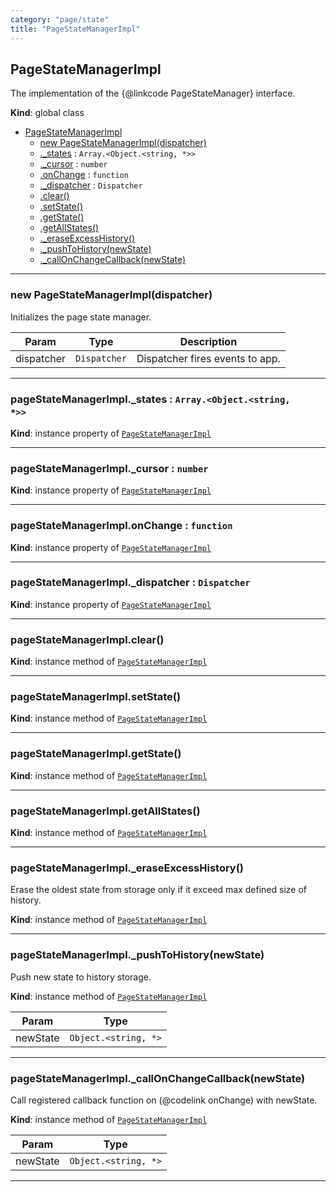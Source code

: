 ```yaml
---
category: "page/state"
title: "PageStateManagerImpl"
---
```


## PageStateManagerImpl&nbsp;<a name="PageStateManagerImpl" href="https://github.com/seznam/IMA.js-core/tree/0.16.9/page/state/PageStateManagerImpl.js#L20" target="_blank"><span class="icon"><i class="fas fa-external-link-alt fa-xs"></i></span></a>
The implementation of the {@linkcode PageStateManager} interface.

**Kind**: global class  

* [PageStateManagerImpl](#PageStateManagerImpl)
    * [new PageStateManagerImpl(dispatcher)](#new_PageStateManagerImpl_new)
    * [._states](#PageStateManagerImpl+_states) : <code>Array.&lt;Object.&lt;string, \*&gt;&gt;</code>
    * [._cursor](#PageStateManagerImpl+_cursor) : <code>number</code>
    * [.onChange](#PageStateManagerImpl+onChange) : <code>function</code>
    * [._dispatcher](#PageStateManagerImpl+_dispatcher) : <code>Dispatcher</code>
    * [.clear()](#PageStateManagerImpl+clear)
    * [.setState()](#PageStateManagerImpl+setState)
    * [.getState()](#PageStateManagerImpl+getState)
    * [.getAllStates()](#PageStateManagerImpl+getAllStates)
    * [._eraseExcessHistory()](#PageStateManagerImpl+_eraseExcessHistory)
    * [._pushToHistory(newState)](#PageStateManagerImpl+_pushToHistory)
    * [._callOnChangeCallback(newState)](#PageStateManagerImpl+_callOnChangeCallback)


* * *

### new PageStateManagerImpl(dispatcher)&nbsp;<a name="new_PageStateManagerImpl_new"></a>
Initializes the page state manager.


| Param | Type | Description |
| --- | --- | --- |
| dispatcher | <code>Dispatcher</code> | Dispatcher fires events to app. |


* * *

### pageStateManagerImpl.\_states : <code>Array.&lt;Object.&lt;string, \*&gt;&gt;</code>&nbsp;<a name="PageStateManagerImpl+_states" href="https://github.com/seznam/IMA.js-core/tree/0.16.9/page/state/PageStateManagerImpl.js#L26" target="_blank"><span class="icon"><i class="fas fa-external-link-alt fa-xs"></i></span></a>
**Kind**: instance property of [<code>PageStateManagerImpl</code>](#PageStateManagerImpl)  

* * *

### pageStateManagerImpl.\_cursor : <code>number</code>&nbsp;<a name="PageStateManagerImpl+_cursor" href="https://github.com/seznam/IMA.js-core/tree/0.16.9/page/state/PageStateManagerImpl.js#L31" target="_blank"><span class="icon"><i class="fas fa-external-link-alt fa-xs"></i></span></a>
**Kind**: instance property of [<code>PageStateManagerImpl</code>](#PageStateManagerImpl)  

* * *

### pageStateManagerImpl.onChange : <code>function</code>&nbsp;<a name="PageStateManagerImpl+onChange" href="https://github.com/seznam/IMA.js-core/tree/0.16.9/page/state/PageStateManagerImpl.js#L36" target="_blank"><span class="icon"><i class="fas fa-external-link-alt fa-xs"></i></span></a>
**Kind**: instance property of [<code>PageStateManagerImpl</code>](#PageStateManagerImpl)  

* * *

### pageStateManagerImpl.\_dispatcher : <code>Dispatcher</code>&nbsp;<a name="PageStateManagerImpl+_dispatcher" href="https://github.com/seznam/IMA.js-core/tree/0.16.9/page/state/PageStateManagerImpl.js#L41" target="_blank"><span class="icon"><i class="fas fa-external-link-alt fa-xs"></i></span></a>
**Kind**: instance property of [<code>PageStateManagerImpl</code>](#PageStateManagerImpl)  

* * *

### pageStateManagerImpl.clear()&nbsp;<a name="PageStateManagerImpl+clear" href="https://github.com/seznam/IMA.js-core/tree/0.16.9/page/state/PageStateManagerImpl.js#L47" target="_blank"><span class="icon"><i class="fas fa-external-link-alt fa-xs"></i></span></a>
**Kind**: instance method of [<code>PageStateManagerImpl</code>](#PageStateManagerImpl)  

* * *

### pageStateManagerImpl.setState()&nbsp;<a name="PageStateManagerImpl+setState" href="https://github.com/seznam/IMA.js-core/tree/0.16.9/page/state/PageStateManagerImpl.js#L55" target="_blank"><span class="icon"><i class="fas fa-external-link-alt fa-xs"></i></span></a>
**Kind**: instance method of [<code>PageStateManagerImpl</code>](#PageStateManagerImpl)  

* * *

### pageStateManagerImpl.getState()&nbsp;<a name="PageStateManagerImpl+getState" href="https://github.com/seznam/IMA.js-core/tree/0.16.9/page/state/PageStateManagerImpl.js#L75" target="_blank"><span class="icon"><i class="fas fa-external-link-alt fa-xs"></i></span></a>
**Kind**: instance method of [<code>PageStateManagerImpl</code>](#PageStateManagerImpl)  

* * *

### pageStateManagerImpl.getAllStates()&nbsp;<a name="PageStateManagerImpl+getAllStates" href="https://github.com/seznam/IMA.js-core/tree/0.16.9/page/state/PageStateManagerImpl.js#L82" target="_blank"><span class="icon"><i class="fas fa-external-link-alt fa-xs"></i></span></a>
**Kind**: instance method of [<code>PageStateManagerImpl</code>](#PageStateManagerImpl)  

* * *

### pageStateManagerImpl.\_eraseExcessHistory()&nbsp;<a name="PageStateManagerImpl+_eraseExcessHistory" href="https://github.com/seznam/IMA.js-core/tree/0.16.9/page/state/PageStateManagerImpl.js#L90" target="_blank"><span class="icon"><i class="fas fa-external-link-alt fa-xs"></i></span></a>
Erase the oldest state from storage only if it exceed max
defined size of history.

**Kind**: instance method of [<code>PageStateManagerImpl</code>](#PageStateManagerImpl)  

* * *

### pageStateManagerImpl.\_pushToHistory(newState)&nbsp;<a name="PageStateManagerImpl+_pushToHistory" href="https://github.com/seznam/IMA.js-core/tree/0.16.9/page/state/PageStateManagerImpl.js#L102" target="_blank"><span class="icon"><i class="fas fa-external-link-alt fa-xs"></i></span></a>
Push new state to history storage.

**Kind**: instance method of [<code>PageStateManagerImpl</code>](#PageStateManagerImpl)  

| Param | Type |
| --- | --- |
| newState | <code>Object.&lt;string, \*&gt;</code> | 


* * *

### pageStateManagerImpl.\_callOnChangeCallback(newState)&nbsp;<a name="PageStateManagerImpl+_callOnChangeCallback" href="https://github.com/seznam/IMA.js-core/tree/0.16.9/page/state/PageStateManagerImpl.js#L112" target="_blank"><span class="icon"><i class="fas fa-external-link-alt fa-xs"></i></span></a>
Call registered callback function on (@codelink onChange) with newState.

**Kind**: instance method of [<code>PageStateManagerImpl</code>](#PageStateManagerImpl)  

| Param | Type |
| --- | --- |
| newState | <code>Object.&lt;string, \*&gt;</code> | 


* * *

